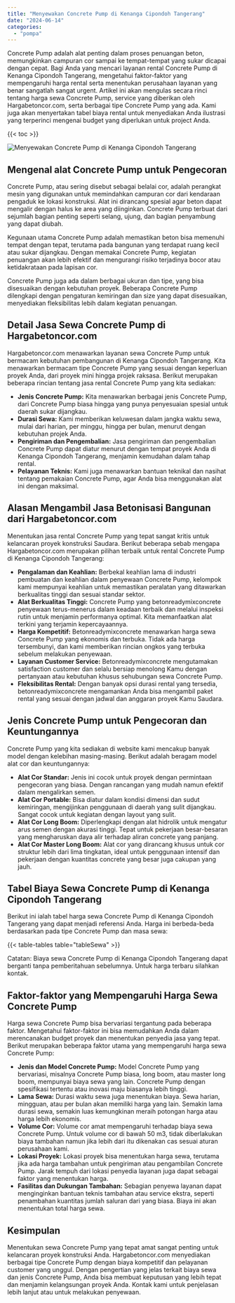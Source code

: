 ```yaml
---
title: "Menyewakan Concrete Pump di Kenanga Cipondoh Tangerang"
date: "2024-06-14"
categories: 
  - "pompa"
---
```




Concrete Pump adalah alat penting dalam proses penuangan beton, memungkinkan campuran cor sampai ke tempat-tempat yang sukar dicapai dengan cepat. Bagi Anda yang mencari layanan rental Concrete Pump di Kenanga Cipondoh Tangerang, mengetahui faktor-faktor yang mempengaruhi harga rental serta menentukan perusahaan layanan yang benar sangatlah sangat urgent. Artikel ini akan mengulas secara rinci tentang harga sewa Concrete Pump, service yang diberikan oleh Hargabetoncor.com, serta berbagai tipe Concrete Pump yang ada. Kami juga akan menyertakan tabel biaya rental untuk menyediakan Anda ilustrasi yang terperinci mengenai budget yang diperlukan untuk project Anda.

{{< toc >}}

![Menyewakan Concrete Pump di Kenanga Cipondoh Tangerang](https://hargareadymixid.github.io/pompa/concrete-pump%20(4).png)

## Mengenal alat Concrete Pump untuk Pengecoran

Concrete Pump, atau sering disebut sebagai belalai cor, adalah perangkat mesin yang digunakan untuk memindahkan campuran cor dari kendaraan pengaduk ke lokasi konstruksi. Alat ini dirancang spesial agar beton dapat mengalir dengan halus ke area yang diinginkan. Concrete Pump terbuat dari sejumlah bagian penting seperti selang, ujung, dan bagian penyambung yang dapat diubah.

Kegunaan utama Concrete Pump adalah memastikan beton bisa memenuhi tempat dengan tepat, terutama pada bangunan yang terdapat ruang kecil atau sukar dijangkau. Dengan memakai Concrete Pump, kegiatan penuangan akan lebih efektif dan mengurangi risiko terjadinya bocor atau ketidakrataan pada lapisan cor.

Concrete Pump juga ada dalam berbagai ukuran dan tipe, yang bisa disesuaikan dengan kebutuhan proyek. Beberapa Concrete Pump dilengkapi dengan pengaturan kemiringan dan size yang dapat disesuaikan, menyediakan fleksibilitas lebih dalam kegiatan penuangan.

## Detail Jasa Sewa Concrete Pump di Hargabetoncor.com

Hargabetoncor.com menawarkan layanan sewa Concrete Pump untuk bermacam kebutuhan pembangunan di Kenanga Cipondoh Tangerang. Kita menawarkan bermacam tipe Concrete Pump yang sesuai dengan keperluan proyek Anda, dari proyek mini hingga projek raksasa. Berikut merupakan beberapa rincian tentang jasa rental Concrete Pump yang kita sediakan:

- **Jenis Concrete Pump:** Kita menawarkan berbagai jenis Concrete Pump, dari Concrete Pump biasa hingga yang punya penyesuaian spesial untuk daerah sukar dijangkau.
- **Durasi Sewa:** Kami memberikan keluwesan dalam jangka waktu sewa, mulai dari harian, per minggu, hingga per bulan, menurut dengan kebutuhan projek Anda.
- **Pengiriman dan Pengembalian:** Jasa pengiriman dan pengembalian Concrete Pump dapat diatur menurut dengan tempat proyek Anda di Kenanga Cipondoh Tangerang, menjamin kemudahan dalam tahap rental.
- **Pelayanan Teknis:** Kami juga menawarkan bantuan teknikal dan nasihat tentang pemakaian Concrete Pump, agar Anda bisa menggunakan alat ini dengan maksimal.

## Alasan Mengambil Jasa Betonisasi Bangunan dari Hargabetoncor.com

Menentukan jasa rental Concrete Pump yang tepat sangat kritis untuk kelancaran proyek konstruksi Saudara. Berikut beberapa sebab mengapa Hargabetoncor.com merupakan pilihan terbaik untuk rental Concrete Pump di Kenanga Cipondoh Tangerang:

- **Pengalaman dan Keahlian:** Berbekal keahlian lama di industri pembuatan dan keahlian dalam penyewaan Concrete Pump, kelompok kami mempunyai keahlian untuk memastikan peralatan yang ditawarkan berkualitas tinggi dan sesuai standar sektor.
- **Alat Berkualitas Tinggi:** Concrete Pump yang betonreadymixconcrete penyewaan terus-menerus dalam keadaan terbaik dan melalui inspeksi rutin untuk menjamin performanya optimal. Kita memanfaatkan alat terkini yang terjamin kepercayaannya.
- **Harga Kompetitif:** Betonreadymixconcrete menawarkan harga sewa Concrete Pump yang ekonomis dan terbuka. Tidak ada harga tersembunyi, dan kami memberikan rincian ongkos yang terbuka sebelum melakukan penyewaan.
- **Layanan Customer Service:** Betonreadymixconcrete mengutamakan satisfaction customer dan selalu bersiap menolong Kamu dengan pertanyaan atau kebutuhan khusus sehubungan sewa Concrete Pump.
- **Fleksibilitas Rental:** Dengan banyak opsi durasi rental yang tersedia, betonreadymixconcrete mengamankan Anda bisa mengambil paket rental yang sesuai dengan jadwal dan anggaran proyek Kamu Saudara.

## Jenis Concrete Pump untuk Pengecoran dan Keuntungannya

Concrete Pump yang kita sediakan di website kami mencakup banyak model dengan kelebihan masing-masing. Berikut adalah beragam model alat cor dan keuntungannya:

- **Alat Cor Standar:** Jenis ini cocok untuk proyek dengan permintaan pengecoran yang biasa. Dengan rancangan yang mudah namun efektif dalam mengalirkan semen.
- **Alat Cor Portable:** Bisa diatur dalam kondisi dimensi dan sudut kemiringan, mengijinkan penggunaan di daerah yang sulit dijangkau. Sangat cocok untuk kegiatan dengan layout yang sulit.
- **Alat Cor Long Boom:** Diperlengkapi dengan alat hidrolik untuk mengatur arus semen dengan akurasi tinggi. Tepat untuk pekerjaan besar-besaran yang mengharuskan daya alir terhadap aliran concrete yang panjang.
- **Alat Cor Master Long Boom:** Alat cor yang dirancang khusus untuk cor struktur lebih dari lima tingkatan, ideal untuk penggunaan intensif dan pekerjaan dengan kuantitas concrete yang besar juga cakupan yang jauh.

## Tabel Biaya Sewa Concrete Pump di Kenanga Cipondoh Tangerang

Berikut ini ialah tabel harga sewa Concrete Pump di Kenanga Cipondoh Tangerang yang dapat menjadi referensi Anda. Harga ini berbeda-beda berdasarkan pada tipe Concrete Pump dan masa sewa:

{{< table-tables table="tableSewa" >}}

Catatan: Biaya sewa Concrete Pump di Kenanga Cipondoh Tangerang dapat berganti tanpa pemberitahuan sebelumnya. Untuk harga terbaru silahkan kontak.

## Faktor-faktor yang Mempengaruhi Harga Sewa Concrete Pump

Harga sewa Concrete Pump bisa bervariasi tergantung pada beberapa faktor. Mengetahui faktor-faktor ini bisa memudahkan Anda dalam merencanakan budget proyek dan menentukan penyedia jasa yang tepat. Berikut merupakan beberapa faktor utama yang mempengaruhi harga sewa Concrete Pump:

- **Jenis dan Model Concrete Pump:** Model Concrete Pump yang bervariasi, misalnya Concrete Pump biasa, long boom, atau master long boom, mempunyai biaya sewa yang lain. Concrete Pump dengan spesifikasi tertentu atau inovasi maju biasanya lebih tinggi.
- **Lama Sewa:** Durasi waktu sewa juga menentukan biaya. Sewa harian, mingguan, atau per bulan akan memiliki harga yang lain. Semakin lama durasi sewa, semakin luas kemungkinan meraih potongan harga atau harga lebih ekonomis.
- **Volume Cor:** Volume cor amat mempengaruhi terhadap biaya sewa Concrete Pump. Untuk volume cor di bawah 50 m3, tidak diberlakukan biaya tambahan namun jika lebih dari itu dikenakan cas sesuai aturan perusahaan kami.
- **Lokasi Proyek:** Lokasi proyek bisa menentukan harga sewa, terutama jika ada harga tambahan untuk pengiriman atau pengambilan Concrete Pump. Jarak tempuh dari lokasi penyedia layanan juga dapat sebagai faktor yang menentukan harga.
- **Fasilitas dan Dukungan Tambahan:** Sebagian penyewa layanan dapat menginginkan bantuan teknis tambahan atau service ekstra, seperti penambahan kuantitas jumlah saluran dari yang biasa. Biaya ini akan menentukan total harga sewa.

## Kesimpulan

Menentukan sewa Concrete Pump yang tepat amat sangat penting untuk kelancaran proyek konstruksi Anda. Hargabetoncor.com menyediakan berbagai tipe Concrete Pump dengan biaya kompetitif dan pelayanan customer yang unggul. Dengan pengertian yang jelas terkait biaya sewa dan jenis Concrete Pump, Anda bisa membuat keputusan yang lebih tepat dan menjamin kelangsungan proyek Anda. Kontak kami untuk penjelasan lebih lanjut atau untuk melakukan penyewaan.

